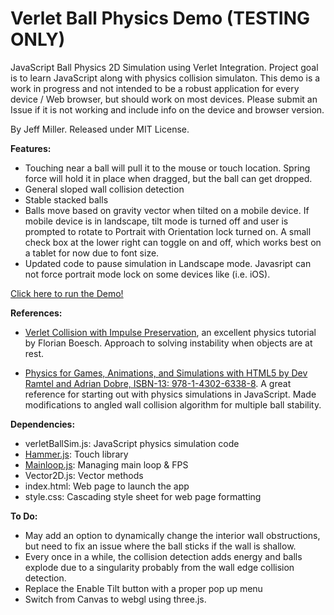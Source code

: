 # Verlet Ball Physics Demo  (TESTING ONLY)

JavaScript Ball Physics 2D Simulation using Verlet Integration. Project goal is to learn JavaScript along with physics collision simulaton. This demo is a work in progress and not intended to be a robust application for every device / Web browser, but should work on most devices. Please submit an Issue if it is not working and include info on the device and browser version.

By Jeff Miller. Released under MIT License. 

**Features:**
- Touching near a ball will pull it to the mouse or touch location. Spring force will hold it in place when dragged, but the ball can get dropped.
- General sloped wall collision detection
- Stable stacked balls
- Balls move based on gravity vector when tilted on a mobile device. If mobile device is in landscape, tilt mode is turned off and user is prompted to rotate to Portrait with Orientation lock turned on. A small check box at the lower right can toggle on and off, which works best on a tablet for now due to font size.
- Updated code to pause simulation in Landscape mode. Javasript can not force portrait mode lock on some devices like (i.e. iOS).

[Click here to run the Demo!](https://jmogl.github.io/VerletBallPhysicsDemoTesting/)	

**References:**
- [Verlet Collision with Impulse Preservation](https://web.archive.org/web/20180118011218/http://codeflow.org/entries/2010/nov/29/verlet-collision-with-impulse-preservation/), an excellent physics tutorial by Florian Boesch. Approach to solving instability when objects are at rest.

- [Physics for Games, Animations, and Simulations with HTML5 by Dev Ramtel and Adrian Dobre, ISBN-13: 978-1-4302-6338-8](https://github.com/devramtal/Physics-for-JavaScript-Games-Animation-Simulations). A great reference for starting out with physics simulations in JavaScript. Made modifications to angled wall collision algorithm for multiple ball stability.

**Dependencies:**
- verletBallSim.js: JavaScript physics simulation code
- [Hammer.js](http://hammerjs.github.io/): Touch library
- [Mainloop.js](https://github.com/IceCreamYou/MainLoop.js): Managing main loop & FPS
- Vector2D.js:  Vector methods
- index.html: Web page to launch the app
- style.css: Cascading style sheet for web page formatting

**To Do:**
- May add an option to dynamically change the interior wall obstructions, but need to fix an issue where the ball sticks if the wall is shallow.
- Every once in a while, the collision detection adds energy and balls explode due to a singularity probably from the wall edge collision detection.  
- Replace the Enable Tilt button with a proper pop up menu
- Switch from Canvas to webgl using three.js. 
